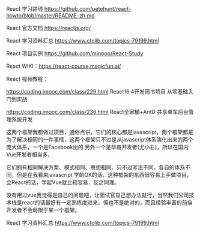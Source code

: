 React 学习路线 https://github.com/petehunt/react-howto/blob/master/README-zh.md

React 官方文档 https://reactjs.org/

React 学习资料汇总 https://www.ctolib.com/topics-79199.html

React 项目实例 https://github.com/minooo/React-Study

React WIKI：https://react-course.magicfun.ai/

React 视频教程：

https://coding.imooc.com/class/229.html  React16.4开发简书项目 从零基础入门到实战

https://coding.imooc.com/class/236.html  React全家桶+AntD 共享单车后台管理系统开发





这两个框架我都做过项目，通俗点讲，它们的核心都是javascript，两个框架都是为了解决相同的一件事情，这两个框架只不过是从javascript体系演化出来的两个庞大体系，一个是Facebook出的 另外一个是华裔开发者(尤小右)，所以在国内Vue开发者相当多，

它们拥有相同解决方案、模式相同、思想相同、只不过写法不同，各自的体系不同，但是在我看来javascript 学的OK的话，这种框架的东西很容易上手做项目，会React的话，学起Vue就比较容易，反之同理。

没有用过vue我觉得是自己的问题吧，让面试官自己想办法就行，当然我们公司技术栈是react的话最好有一定熟练度进来，但也不是绝对的，而且经验丰富的前端开发者不会局限于某一个框架。



React 学习资料汇总 https://www.ctolib.com/topics-79199.html